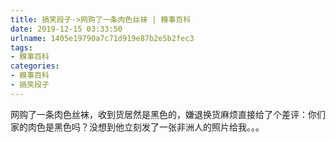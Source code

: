 ```yaml
---
title: 搞笑段子->网购了一条肉色丝袜 | 糗事百科
date: 2019-12-15 03:33:50
urlname: 1405e19790a7c71d919e87b2e5b2fec3
tags: 
- 糗事百科
categories:
- 糗事百科
- 搞笑段子
---
```

网购了一条肉色丝袜，收到货居然是黑色的，嫌退换货麻烦直接给了个差评：你们家的肉色是黑色吗？没想到他立刻发了一张非洲人的照片给我。。。


